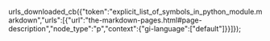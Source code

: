 urls_downloaded_cb({"token":"explicit_list_of_symbols_in_python_module.markdown","urls":[{"url":"the-markdown-pages.html#page-description","node_type":"p","context":{"gi-language":["default"]}}]});